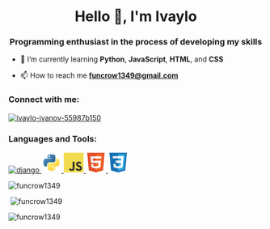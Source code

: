 <h1 align="center">Hello 👋, I'm Ivaylo</h1>
<h3 align="center">Programming enthusiast in the process of developing my skills</h3>

- 🌱 I’m currently learning **Python**, **JavaScript**, **HTML**, and **CSS**

- 📫 How to reach me **funcrow1349@gmail.com**

<h3 align="left">Connect with me:</h3>
<p align="left">
<a href="https://linkedin.com/in/ivaylo-ivanov-55987b150" target="blank"><img align="center" src="https://raw.githubusercontent.com/rahuldkjain/github-profile-readme-generator/master/src/images/icons/Social/linked-in-alt.svg" alt="ivaylo-ivanov-55987b150" height="30" width="40" /></a>
</p>

<h3 align="left">Languages and Tools:</h3>
<p align="left"> 
  <a href="https://www.djangoproject.com/" target="_blank" rel="noreferrer"> 
    <img src="https://cdn.worldvectorlogo.com/logos/django.svg" alt="django" width="40" height="40"/> 
  </a> 
  <a href="https://www.python.org" target="_blank" rel="noreferrer"> 
    <img src="https://raw.githubusercontent.com/devicons/devicon/master/icons/python/python-original.svg" alt="python" width="40" height="40"/> 
  </a>
  <a href="https://developer.mozilla.org/en-US/docs/Web/JavaScript" target="_blank" rel="noreferrer"> 
    <img src="https://raw.githubusercontent.com/devicons/devicon/master/icons/javascript/javascript-original.svg" alt="javascript" width="40" height="40"/> 
  </a>
  <a href="https://developer.mozilla.org/en-US/docs/Web/HTML" target="_blank" rel="noreferrer"> 
    <img src="https://raw.githubusercontent.com/devicons/devicon/master/icons/html5/html5-original.svg" alt="html" width="40" height="40"/> 
  </a>
  <a href="https://developer.mozilla.org/en-US/docs/Web/CSS" target="_blank" rel="noreferrer"> 
    <img src="https://raw.githubusercontent.com/devicons/devicon/master/icons/css3/css3-original.svg" alt="css" width="40" height="40"/> 
  </a>
</p>

<p><img align="stretch" src="https://github-readme-stats.vercel.app/api/top-langs?username=funcrow1349&show_icons=true&locale=en" alt="funcrow1349" /></p>

<p>&nbsp;<img align="stretch" src="https://github-readme-stats.vercel.app/api?username=funcrow1349&show_icons=true&locale=en" alt="funcrow1349" /></p>

<p><img align="stretch" src="https://github-readme-streak-stats.herokuapp.com/?user=funcrow1349&" alt="funcrow1349" /></p>
